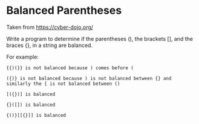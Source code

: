 # Balanced Parentheses

Taken from https://cyber-dojo.org/

Write a program to determine if the parentheses (), the brackets [], and the braces {}, in a string are balanced.

For example:

    {{)(}} is not balanced because ) comes before (

    ({)} is not balanced because ) is not balanced between {} and similarly the { is not balanced between ()

    [({})] is balanced

    {}([]) is balanced

    {()}[[{}]] is balanced

